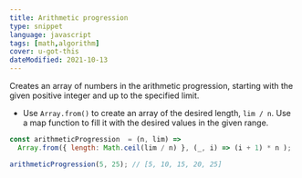 ```yaml
---
title: Arithmetic progression
type: snippet
language: javascript
tags: [math,algorithm]
cover: u-got-this
dateModified: 2021-10-13
---
```


Creates an array of numbers in the arithmetic progression, starting with the given positive integer and up to the specified limit.

- Use `Array.from()` to create an array of the desired length, `lim / n`. Use a map function to fill it with the desired values in the given range.

```js
const arithmeticProgression  = (n, lim) =>
  Array.from({ length: Math.ceil(lim / n) }, (_, i) => (i + 1) * n );

arithmeticProgression(5, 25); // [5, 10, 15, 20, 25]
```
